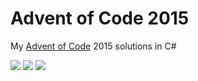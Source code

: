 # Advent of Code 2015

My [Advent of Code](https://adventofcode.com/2015) 2015 solutions in C#

![](https://img.shields.io/badge/day%20📅-24-blue) ![](https://img.shields.io/badge/stars%20⭐-2-yellow) ![](https://img.shields.io/badge/days%20completed-1-red)	
